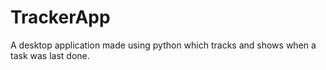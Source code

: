 # TrackerApp
 A desktop application made using python which tracks and shows when a task was last done.
